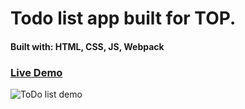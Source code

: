 # Todo list app built for TOP.

#### Built with: HTML, CSS, JS, Webpack

### [Live Demo](https://adrianbanu.github.io/todo-list)

![ToDo list demo](https://user-images.githubusercontent.com/7762280/111082414-cc63de00-8510-11eb-9b43-d98d45729dab.gif)